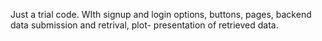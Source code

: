 Just a trial code. WIth signup and login options, buttons, pages, backend data submission and retrival, plot- presentation of retrieved data. 
